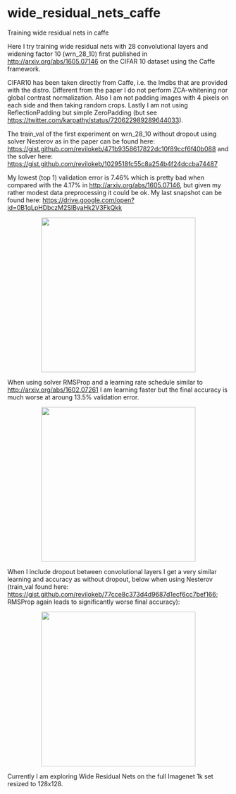 # wide_residual_nets_caffe
Training wide residual nets in caffe

Here I try training wide residual nets with 28 convolutional layers and widening factor 10 (wrn_28_10) first published in 
http://arxiv.org/abs/1605.07146 on the CIFAR 10 dataset using the Caffe framework.

CIFAR10 has been taken directly from Caffe, i.e. the lmdbs that are provided with the distro. Different from the paper I do not perform ZCA-whitening
nor global contrast normalization. Also I am not padding images with 4 pixels on each side and then taking random crops. Lastly I am not 
using ReflectionPadding but simple ZeroPadding (but see https://twitter.com/karpathy/status/720622989289644033).

The train_val of the first experiment on wrn_28_10 without dropout using solver Nesterov as in the paper can be found here: https://gist.github.com/revilokeb/471b9358617822dc10f89ccf6f40b088 and 
the solver here: https://gist.github.com/revilokeb/1029518fc55c8a254b4f24dccba74487

My lowest (top 1) validation error is 7.46% which is pretty bad when compared with the 4.17% in http://arxiv.org/abs/1605.07146,
but given my rather modest data preprocessing it could be ok. My last snapshot can be found here: https://drive.google.com/open?id=0B1qLpHDbczM2SlByaHk2V3FkQkk
<p align="center">
<img src="https://github.com/revilokeb/wide_residual_nets_caffe/blob/master/wrn_cifar10_nesterov.png" | width="350">
</p>

When using solver RMSProp and a learning rate schedule similar to http://arxiv.org/abs/1602.07261 I am learning faster but the final accuracy is much worse at aroung 13.5% validation error.
<p align="center">
<img src="https://github.com/revilokeb/wide_residual_nets_caffe/blob/master/wrn_cifar10_rmsprop.png" | width="350">
</p>

When I include dropout between convolutional layers I get a very similar learning and accuracy as without dropout, below when using Nesterov (train_val found here: https://gist.github.com/revilokeb/77cce8c373d4d9687d1ecf6cc7bef166; RMSProp again leads to significantly worse final accuracy): 
<p align="center">
<img src="https://github.com/revilokeb/wide_residual_nets_caffe/blob/master/wrn_cifar10_dropout_nesterov.png" | width="350">
</p>

Currently I am exploring Wide Residual Nets on the full Imagenet 1k set resized to 128x128.

